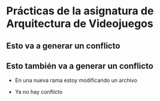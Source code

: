 # Prácticas de la asignatura de Arquitectura de Videojuegos

## Esto va a generar un conflicto
## Esto también va a generar un conflicto

- En una nueva rama estoy modificando un archivo

- Ya no hay conflicto
